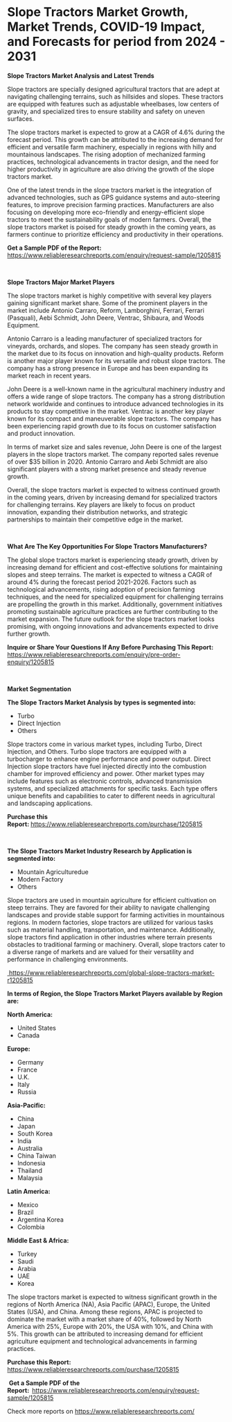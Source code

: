 <p><h1>Slope Tractors Market Growth, Market Trends, COVID-19 Impact, and Forecasts for period from 2024 - 2031</h1></p><p><strong>Slope Tractors Market Analysis and Latest Trends</strong></p>
<p><p>Slope tractors are specially designed agricultural tractors that are adept at navigating challenging terrains, such as hillsides and slopes. These tractors are equipped with features such as adjustable wheelbases, low centers of gravity, and specialized tires to ensure stability and safety on uneven surfaces.</p><p>The slope tractors market is expected to grow at a CAGR of 4.6% during the forecast period. This growth can be attributed to the increasing demand for efficient and versatile farm machinery, especially in regions with hilly and mountainous landscapes. The rising adoption of mechanized farming practices, technological advancements in tractor design, and the need for higher productivity in agriculture are also driving the growth of the slope tractors market.</p><p>One of the latest trends in the slope tractors market is the integration of advanced technologies, such as GPS guidance systems and auto-steering features, to improve precision farming practices. Manufacturers are also focusing on developing more eco-friendly and energy-efficient slope tractors to meet the sustainability goals of modern farmers. Overall, the slope tractors market is poised for steady growth in the coming years, as farmers continue to prioritize efficiency and productivity in their operations.</p></p>
<p><strong>Get a Sample PDF of the Report:&nbsp;</strong> <a href="https://www.reliableresearchreports.com/enquiry/request-sample/1205815">https://www.reliableresearchreports.com/enquiry/request-sample/1205815</a></p>
<p>&nbsp;</p>
<p><strong>Slope Tractors Major Market Players</strong></p>
<p><p>The slope tractors market is highly competitive with several key players gaining significant market share. Some of the prominent players in the market include Antonio Carraro, Reform, Lamborghini, Ferrari, Ferrari (Pasquali), Aebi Schmidt, John Deere, Ventrac, Shibaura, and Woods Equipment.</p><p>Antonio Carraro is a leading manufacturer of specialized tractors for vineyards, orchards, and slopes. The company has seen steady growth in the market due to its focus on innovation and high-quality products. Reform is another major player known for its versatile and robust slope tractors. The company has a strong presence in Europe and has been expanding its market reach in recent years.</p><p>John Deere is a well-known name in the agricultural machinery industry and offers a wide range of slope tractors. The company has a strong distribution network worldwide and continues to introduce advanced technologies in its products to stay competitive in the market. Ventrac is another key player known for its compact and maneuverable slope tractors. The company has been experiencing rapid growth due to its focus on customer satisfaction and product innovation.</p><p>In terms of market size and sales revenue, John Deere is one of the largest players in the slope tractors market. The company reported sales revenue of over $35 billion in 2020. Antonio Carraro and Aebi Schmidt are also significant players with a strong market presence and steady revenue growth.</p><p>Overall, the slope tractors market is expected to witness continued growth in the coming years, driven by increasing demand for specialized tractors for challenging terrains. Key players are likely to focus on product innovation, expanding their distribution networks, and strategic partnerships to maintain their competitive edge in the market.</p></p>
<p>&nbsp;</p>
<p><strong>What Are The Key Opportunities For Slope Tractors Manufacturers?</strong></p>
<p><p>The global slope tractors market is experiencing steady growth, driven by increasing demand for efficient and cost-effective solutions for maintaining slopes and steep terrains. The market is expected to witness a CAGR of around 4% during the forecast period 2021-2026. Factors such as technological advancements, rising adoption of precision farming techniques, and the need for specialized equipment for challenging terrains are propelling the growth in this market. Additionally, government initiatives promoting sustainable agriculture practices are further contributing to the market expansion. The future outlook for the slope tractors market looks promising, with ongoing innovations and advancements expected to drive further growth.</p></p>
<p><strong>Inquire or Share Your Questions If Any Before Purchasing This Report:</strong> <a href="https://www.reliableresearchreports.com/enquiry/pre-order-enquiry/1205815">https://www.reliableresearchreports.com/enquiry/pre-order-enquiry/1205815</a></p>
<p>&nbsp;</p>
<p><strong>Market Segmentation</strong></p>
<p><strong>The Slope Tractors Market Analysis by types is segmented into:</strong></p>
<p><ul><li>Turbo</li><li>Direct Injection</li><li>Others</li></ul></p>
<p><p>Slope tractors come in various market types, including Turbo, Direct Injection, and Others. Turbo slope tractors are equipped with a turbocharger to enhance engine performance and power output. Direct Injection slope tractors have fuel injected directly into the combustion chamber for improved efficiency and power. Other market types may include features such as electronic controls, advanced transmission systems, and specialized attachments for specific tasks. Each type offers unique benefits and capabilities to cater to different needs in agricultural and landscaping applications.</p></p>
<p><strong>Purchase this Report:&nbsp;</strong><a href="https://www.reliableresearchreports.com/purchase/1205815">https://www.reliableresearchreports.com/purchase/1205815</a></p>
<p>&nbsp;</p>
<p><strong>The Slope Tractors Market Industry Research by Application is segmented into:</strong></p>
<p><ul><li>Mountain Agriculturedue</li><li>Modern Factory</li><li>Others</li></ul></p>
<p><p>Slope tractors are used in mountain agriculture for efficient cultivation on steep terrains. They are favored for their ability to navigate challenging landscapes and provide stable support for farming activities in mountainous regions. In modern factories, slope tractors are utilized for various tasks such as material handling, transportation, and maintenance. Additionally, slope tractors find application in other industries where terrain presents obstacles to traditional farming or machinery. Overall, slope tractors cater to a diverse range of markets and are valued for their versatility and performance in challenging environments.</p></p>
<p><a href="https://www.reliableresearchreports.com/global-slope-tractors-market-r1205815">&nbsp;https://www.reliableresearchreports.com/global-slope-tractors-market-r1205815</a></p>
<p><strong>In terms of Region, the Slope Tractors Market Players available by Region are:</strong></p>
<p>
    <p> <strong> North America: </strong>
        <ul>
            <li>United States</li>
            <li>Canada</li>
        </ul>
        </p> 
    <p> <strong> Europe: </strong>
        <ul>
            <li>Germany</li>
            <li>France</li>
            <li>U.K.</li>
            <li>Italy</li>
            <li>Russia</li>
        </ul>
        </p> 
    <p> <strong> Asia-Pacific: </strong>
        <ul>
            <li>China</li>
            <li>Japan</li>
            <li>South Korea</li>
            <li>India</li>
            <li>Australia</li>
            <li>China Taiwan</li>
            <li>Indonesia</li>
            <li>Thailand</li>
            <li>Malaysia</li>
        </ul>
        </p> 
    <p> <strong> Latin America: </strong>
        <ul>
            <li>Mexico</li>
            <li>Brazil</li>
            <li>Argentina Korea</li>
            <li>Colombia</li>
        </ul>
        </p> 
    <p> <strong> Middle East & Africa: </strong>
        <ul>
            <li>Turkey</li>
            <li>Saudi</li>
            <li>Arabia</li>
            <li>UAE</li>
            <li>Korea</li>
        </ul>
    </p>
    </p>
<p><p>The slope tractors market is expected to witness significant growth in the regions of North America (NA), Asia Pacific (APAC), Europe, the United States (USA), and China. Among these regions, APAC is projected to dominate the market with a market share of 40%, followed by North America with 25%, Europe with 20%, the USA with 10%, and China with 5%. This growth can be attributed to increasing demand for efficient agriculture equipment and technological advancements in farming practices.</p></p>
<p><strong>Purchase this Report: </strong><a href="https://www.reliableresearchreports.com/purchase/1205815">https://www.reliableresearchreports.com/purchase/1205815</a></p>
<p>&nbsp;<strong>Get a Sample PDF of the Report:&nbsp;&nbsp;</strong><a href="https://www.reliableresearchreports.com/enquiry/request-sample/1205815">https://www.reliableresearchreports.com/enquiry/request-sample/1205815</a></p>
<p><strong></strong></p>
<p>Check more reports on <a href="https://www.reliableresearchreports.com/">https://www.reliableresearchreports.com/</a></p>